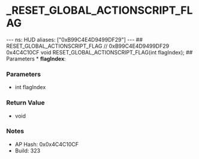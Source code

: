 # _RESET_GLOBAL_ACTIONSCRIPT_FLAG

--- ns: HUD aliases: ["0xB99C4E4D9499DF29"] --- ## RESET_GLOBAL_ACTIONSCRIPT_FLAG  // 0xB99C4E4D9499DF29 0x4C4C10CF void RESET_GLOBAL_ACTIONSCRIPT_FLAG(int flagIndex);  ## Parameters * **flagIndex**:

### Parameters
* int flagIndex

### Return Value
* void

### Notes
* AP Hash: 0x0x4C4C10CF
* Build: 323

